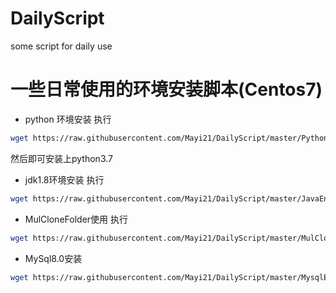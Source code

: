 # DailyScript
some script for daily use
# 一些日常使用的环境安装脚本(Centos7)
* python 环境安装
执行  
```sh
wget https://raw.githubusercontent.com/Mayi21/DailyScript/master/PythonEnv.sh && bash PythonEnv.sh
```  
然后即可安装上python3.7
* jdk1.8环境安装
执行
```sh
wget https://raw.githubusercontent.com/Mayi21/DailyScript/master/JavaEnv.sh && bash JavaEnv.sh
```
* MulCloneFolder使用
执行
```sh  
wget https://raw.githubusercontent.com/Mayi21/DailyScript/master/MulCloneFolder.sh && bash MulCloneFolder.sh
```  
* MySql8.0安装
```sh
wget https://raw.githubusercontent.com/Mayi21/DailyScript/master/MysqlEnv.sh && bash MysqlEnv.sh
```
